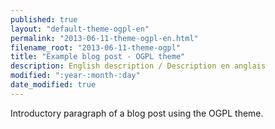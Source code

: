 ```yaml
---
published: true
layout: "default-theme-ogpl-en"
permalink: "2013-06-11-theme-ogpl-en.html"
filename_root: "2013-06-11-theme-ogpl"
title: "Example blog post - OGPL theme"
description: English description / Description en anglais
modified: ":year-:month-:day"
date_modified: true
---
```


Introductory paragraph of a blog post using the OGPL theme.
